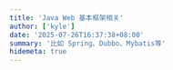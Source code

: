 ```yaml
---
title: 'Java Web 基本框架相关'
author: ['kyle']
date: '2025-07-26T16:37:38+08:00'
summary: '比如 Spring、Dubbo、Mybatis等'
hidemeta: true
---
```

